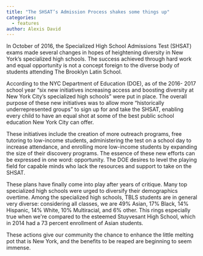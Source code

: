 ```yaml
---
title: "The SHSAT’s Admission Process shakes some things up"
categories:
  - features
author: Alexis David
---
```


In October of 2016, the Specialized High School Admissions Test (SHSAT) exams made several changes in hopes of heightening diversity in New York’s specialized high schools.  The success achieved through hard work and equal opportunity is not a concept foreign to the diverse body of students attending The Brooklyn Latin School.

According to the NYC Department of Education (DOE), as of the 2016- 2017 school year “six new initiatives increasing access and boosting diversity at New York City’s specialized high schools” were put in place. The overall purpose of these new initiatives was to allow more “historically underrepresented groups” to sign up for and take the SHSAT, enabling every child to have an equal shot at some of the best public school education New York City can offer.

These initiatives include the creation of more outreach programs, free tutoring to low-income students, administering the test on a school day to increase attendance, and enrolling more low-income students by expanding the size of their discovery programs. The essence of these new efforts can be expressed in one word: opportunity.  The DOE desires to level the playing field for capable minds who lack the resources and support to take on the SHSAT.

These plans have finally come into play after years of critique. Many top specialized high schools were urged to diversify their demographics overtime.  Among the specialized high schools, TBLS students are in general very diverse: considering all classes, we are 49% Asian, 17% Black, 14% Hispanic, 14% White, 10% Multiracial, and 6% other. This rings especially true when we're compared to the esteemed Stuyvesant High School, which in 2014 had a 73 percent enrollment of Asian students.

These actions give our community the chance to enhance the little melting pot that is New York, and the benefits to be reaped are beginning to seem immense.
